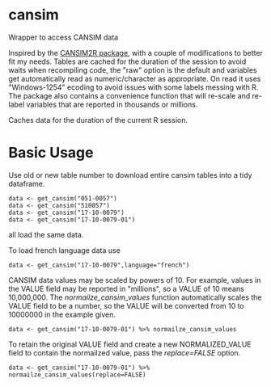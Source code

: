# cansim
Wrapper to access CANSIM data

Inspired by the [CANSIM2R package](https://cran.r-project.org/web/packages/CANSIM2R/index.html), with a
couple of modifications to better fit my needs. Tables are cached for the duration of the session to
avoid waits when recompiling code, the "raw" option is the default and variables get automatically read
as numeric/character as appropriate. On read it uses "Windows-1254" ecoding to avoid issues with some labels messing
with R. The package also contains a convenience function that will re-scale and
re-label variables that are reported in thousands or millions.

Caches data for the duration of the current R session.

# Basic Usage
Use old or new table number to download entire cansim tables into a tidy dataframe. 

    data <- get_cansim("051-0057")
    data <- get_cansim("510057")
    data <- get_cansim("17-10-0079")
    data <- get_cansim("17-10-0079-01")
    
all load the same data.
    
To load french language data use
  
    data <- get_cansim("17-10-0079",language="french")
    
CANSIM data values may be scaled by powers of 10. For example, values in the VALUE field may be reported in "millions", so a VALUE of 10 means 10,000,000. The *normailze_cansim_values* function automatically scales the VALUE field to be a number, so the VALUE will be converted from 10 to 10000000 in the example given.

    data <- get_cansim("17-10-0079-01") %>% normailze_cansim_values
    
To retain the original VALUE field and create a new NORMALIZED_VALUE field to contain the normailzed value, pass the *replace=FALSE* option.

    data <- get_cansim("17-10-0079-01") %>% normailze_cansim_values(replace=FALSE)
    
